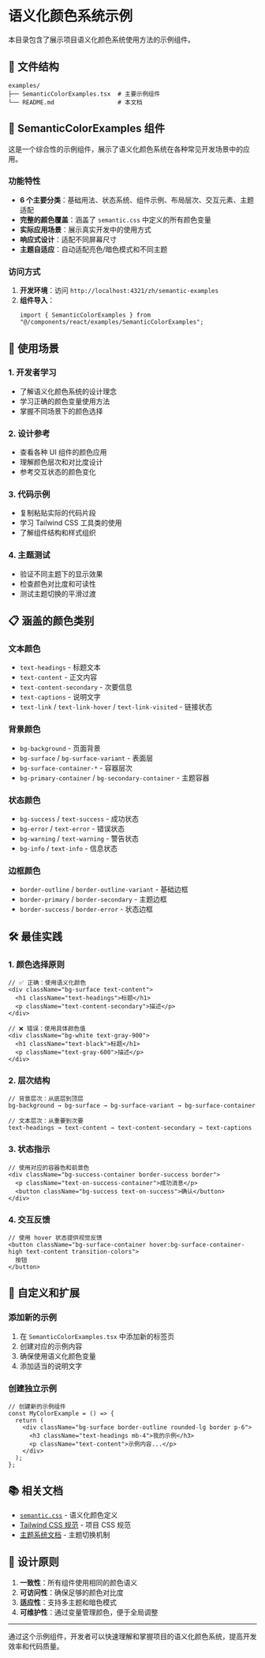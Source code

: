 # 语义化颜色系统示例

本目录包含了展示项目语义化颜色系统使用方法的示例组件。

## 📁 文件结构

```
examples/
├── SemanticColorExamples.tsx  # 主要示例组件
└── README.md                  # 本文档
```

## 🎨 SemanticColorExamples 组件

这是一个综合性的示例组件，展示了语义化颜色系统在各种常见开发场景中的应用。

### 功能特性

- **6 个主要分类**：基础用法、状态系统、组件示例、布局层次、交互元素、主题适配
- **完整的颜色覆盖**：涵盖了 `semantic.css` 中定义的所有颜色变量
- **实际应用场景**：展示真实开发中的使用方式
- **响应式设计**：适配不同屏幕尺寸
- **主题自适应**：自动适配亮色/暗色模式和不同主题

### 访问方式

1. **开发环境**：访问 `http://localhost:4321/zh/semantic-examples`
2. **组件导入**：
   ```tsx
   import { SemanticColorExamples } from "@/components/react/examples/SemanticColorExamples";
   ```

## 🎯 使用场景

### 1. 开发者学习

- 了解语义化颜色系统的设计理念
- 学习正确的颜色变量使用方法
- 掌握不同场景下的颜色选择

### 2. 设计参考

- 查看各种 UI 组件的颜色应用
- 理解颜色层次和对比度设计
- 参考交互状态的颜色变化

### 3. 代码示例

- 复制粘贴实际的代码片段
- 学习 Tailwind CSS 工具类的使用
- 了解组件结构和样式组织

### 4. 主题测试

- 验证不同主题下的显示效果
- 检查颜色对比度和可读性
- 测试主题切换的平滑过渡

## 📋 涵盖的颜色类别

### 文本颜色

- `text-headings` - 标题文本
- `text-content` - 正文内容
- `text-content-secondary` - 次要信息
- `text-captions` - 说明文字
- `text-link` / `text-link-hover` / `text-link-visited` - 链接状态

### 背景颜色

- `bg-background` - 页面背景
- `bg-surface` / `bg-surface-variant` - 表面层
- `bg-surface-container-*` - 容器层次
- `bg-primary-container` / `bg-secondary-container` - 主题容器

### 状态颜色

- `bg-success` / `text-success` - 成功状态
- `bg-error` / `text-error` - 错误状态
- `bg-warning` / `text-warning` - 警告状态
- `bg-info` / `text-info` - 信息状态

### 边框颜色

- `border-outline` / `border-outline-variant` - 基础边框
- `border-primary` / `border-secondary` - 主题边框
- `border-success` / `border-error` - 状态边框

## 🛠️ 最佳实践

### 1. 颜色选择原则

```tsx
// ✅ 正确：使用语义化颜色
<div className="bg-surface text-content">
  <h1 className="text-headings">标题</h1>
  <p className="text-content-secondary">描述</p>
</div>

// ❌ 错误：使用具体颜色值
<div className="bg-white text-gray-900">
  <h1 className="text-black">标题</h1>
  <p className="text-gray-600">描述</p>
</div>
```

### 2. 层次结构

```tsx
// 背景层次：从底层到顶层
bg-background → bg-surface → bg-surface-variant → bg-surface-container

// 文本层次：从重要到次要
text-headings → text-content → text-content-secondary → text-captions
```

### 3. 状态指示

```tsx
// 使用对应的容器色和前景色
<div className="bg-success-container border-success border">
  <p className="text-on-success-container">成功消息</p>
  <button className="bg-success text-on-success">确认</button>
</div>
```

### 4. 交互反馈

```tsx
// 使用 hover 状态提供视觉反馈
<button className="bg-surface-container hover:bg-surface-container-high text-content transition-colors">
  按钮
</button>
```

## 🔧 自定义和扩展

### 添加新的示例

1. 在 `SemanticColorExamples.tsx` 中添加新的标签页
2. 创建对应的示例内容
3. 确保使用语义化颜色变量
4. 添加适当的说明文字

### 创建独立示例

```tsx
// 创建新的示例组件
const MyColorExample = () => {
  return (
    <div className="bg-surface border-outline rounded-lg border p-6">
      <h3 className="text-headings mb-4">我的示例</h3>
      <p className="text-content">示例内容...</p>
    </div>
  );
};
```

## 📚 相关文档

- [`semantic.css`](../../styles/theme/semantic.css) - 语义化颜色定义
- [Tailwind CSS 规范](../../../docs/tailwind-rules.md) - 项目 CSS 规范
- [主题系统文档](../../../docs/theme-system.md) - 主题切换机制

## 🎨 设计原则

1. **一致性**：所有组件使用相同的颜色语义
2. **可访问性**：确保足够的颜色对比度
3. **适应性**：支持多主题和暗色模式
4. **可维护性**：通过变量管理颜色，便于全局调整

---

通过这个示例组件，开发者可以快速理解和掌握项目的语义化颜色系统，提高开发效率和代码质量。
